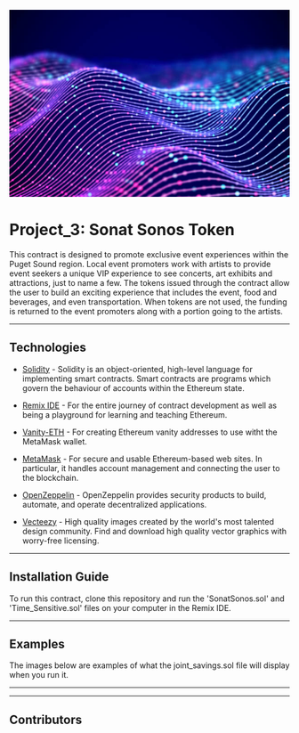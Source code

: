 ![](./Images/light_waves.jpg)

# Project_3: Sonat Sonos Token
This contract is designed to promote exclusive event experiences within the Puget Sound region.  Local event promoters work with artists to provide event seekers a unique VIP experience to see concerts, art exhibits and attractions, just to name a few.  The tokens issued through the contract allow the user to build an exciting experience that includes the event, food and beverages, and even transportation.  When tokens are not used, the funding is returned to the event promoters along with a portion going to the artists.




---

## Technologies

* [Solidity](https://docs.soliditylang.org/en/v0.8.9/) - Solidity is an object-oriented, high-level language for implementing smart contracts. Smart contracts are programs which govern the behaviour of accounts within the Ethereum state.

* [Remix IDE](https://remix-ide.readthedocs.io/en/latest/) - For the entire journey of contract development as well as being a playground for learning and teaching Ethereum.

* [Vanity-ETH](https://vanity-eth.tk/) - For creating Ethereum vanity addresses to use witht the MetaMask wallet.

* [MetaMask](https://docs.metamask.io/guide/) - For secure and usable Ethereum-based web sites. In particular, it handles account management and connecting the user to the blockchain.

* [OpenZeppelin](https://docs.openzeppelin.com/openzeppelin/) - OpenZeppelin provides security products to build, automate, and operate decentralized applications.

* [Vecteezy](https://www.vecteezy.com/) - High quality images created by the world's most talented design community. Find and download high quality vector graphics with worry-free licensing.

---

## Installation Guide

To run this contract, clone this repository and run the 'SonatSonos.sol' and 'Time_Sensitive.sol' files on your computer in the Remix IDE. 


---

## Examples

The images below are examples of what the joint_savings.sol file will display when you run it.

---

---

## Contributors
